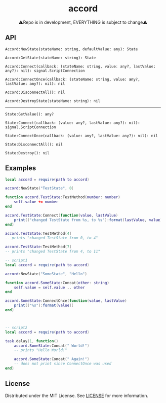 <h1 align="center">accord</h1>
<div align="center">⚠️Repo is in development, EVERYTHING is subject to change⚠️</div>




## API

`Accord:NewState(stateName: string, defaultValue: any): State`

`Accord:GetState(stateName: string): State`

`Accord:Connect(callback: (stateName: string, value: any?, lastValue: any?): nil): signal.ScriptConnection`

`Accord:ConnectOnce(callback: (stateName: string, value: any?, lastValue: any?): nil): nil`

`Accord:DisconnectAll(): nil`

`Accord:DestroyState(stateName: string): nil`

---

`State:GetValue(): any?`

`State:Connect(callback: (value: any?, lastValue: any?): nil): signal.ScriptConnection`

`State:ConnectOnce(callback: (value: any?, lastValue: any?): nil): nil`

`State:DisconnectAll(): nil`

`State:Destroy(): nil`





## Examples

```lua
local accord = require(path to accord)

accord:NewState("TestState", 0)

function accord.TestState:TestMethod(number: number)
    self.value += number
end

accord.TestState:Connect(function(value, lastValue)
    print(("changed TestState from %s, to %s"):format(lastValue, value))
end)

accord.TestState:TestMethod(4)
-- prints "changed TestState from 0, to 4"

accord.TestState:TestMethod(7)
-- prints "changed TestState from 4, to 11"
```

```lua
-- script1
local accord = require(path to accord)

accord:NewState("SomeState", "Hello")

function accord.SomeState:Concat(other: string)
    self.value = self.value .. other
end

accord.SomeState:ConnectOnce(function(value, lastValue)
    print(("%s"):format(value))
end)



-- script2
local accord = require(path to accord)

task.delay(1, function()
    accord.SomeState:Concat(" World!")
    -- prints "Hello World!"

    accord.SomeState:Concat(" Again!")
    -- does not print since ConnectOnce was used
end)
```

## License

Distributed under the MIT License. See [LICENSE](./LICENSE) for more information.